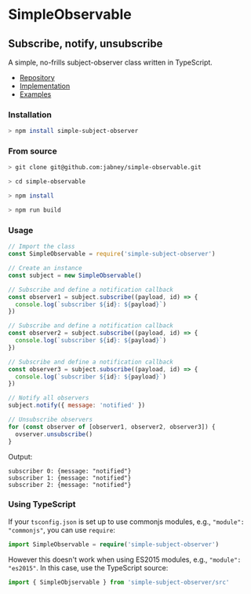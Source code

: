 # SimpleObservable
## Subscribe, notify, unsubscribe

A simple, no-frills subject-observer class written in TypeScript.

- [Repository](https://github.com/jabney/simple-observable)
- [Implementation](https://github.com/jabney/simple-observable/tree/master/src)
- [Examples](https://github.com/jabney/simple-observable/tree/master/examples)

### Installation
```bash
> npm install simple-subject-observer
```

### From source
```bash
> git clone git@github.com:jabney/simple-observable.git

> cd simple-observable

> npm install

> npm run build
```

### Usage
```javascript
// Import the class
const SimpleObservable = require('simple-subject-observer')

// Create an instance
const subject = new SimpleObservable()

// Subscribe and define a notification callback
const observer1 = subject.subscribe((payload, id) => {
  console.log(`subscriber ${id}: ${payload}`)
})

// Subscribe and define a notification callback
const observer2 = subject.subscribe((payload, id) => {
  console.log(`subscriber ${id}: ${payload}`)
})

// Subscribe and define a notification callback
const observer3 = subject.subscribe((payload, id) => {
  console.log(`subscriber ${id}: ${payload}`)
})

// Notify all observers
subject.notify({ message: 'notified' })

// Unsubscribe observers
for (const observer of [observer1, observer2, observer3]) {
  ovserver.unsubscribe()
}
```

Output:
```
subscriber 0: {message: "notified"}
subscriber 1: {message: "notified"}
subscriber 2: {message: "notified"}
```

### Using TypeScript

If your `tsconfig.json` is set up to use commonjs modules, e.g., `"module": "commonjs"`, you can use `require`:

```typescript
import SimpleObservable = require('simple-subject-observer')
```

However this doesn't work when using ES2015 modules, e.g., `"module": "es2015"`. In this case, use the TypeScript source:

```typescript
import { SimpleObjservable } from 'simple-subject-observer/src'
```

